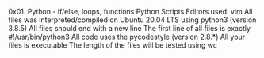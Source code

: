 0x01. Python - if/else, loops, functions
Python Scripts
Editors used: vim
All files was interpreted/compiled on Ubuntu 20.04 LTS using python3 (version 3.8.5)
All files should end with a new line
The first line of all files is exactly #!/usr/bin/python3
All code uses the pycodestyle (version 2.8.*)
All your files is executable
The length of the files will be tested using wc
